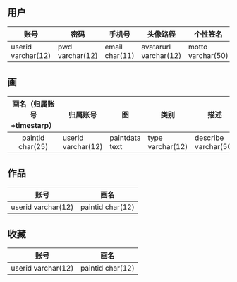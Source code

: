 ## 用户
| 账号  | 密码  | 手机号 | 头像路径 | 个性签名 |
| ----- | ----- | ----- | ----- | ----- |
| userid varchar(12) | pwd varchar(12) | email char(11) | avatarurl varchar(12) | motto  varchar(50) |

## 画
| 画名（归属账号+timestarp） | 归属账号 | 图 | 类别 | 描述 |
| :---: | ----- | ----- | ----- | ----- |
| paintid char(25) | userid varchar(12) | paintdata text | type varchar(12) | describe varchar(50) |

## 作品
| 账号  | 画名  |
| ----- | ----- |
| userid varchar(12) | paintid char(12) |

## 收藏
| 账号  | 画名 |
| ----- | ----- |
| userid varchar(12) | paintid char(12) |